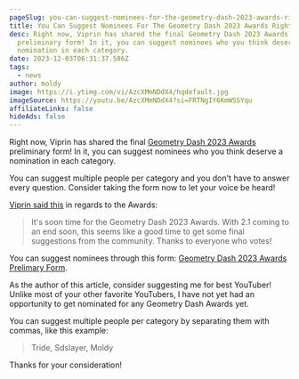 ```yaml
---
pageSlug: you-can-suggest-nominees-for-the-geometry-dash-2023-awards-right-now
title: You Can Suggest Nominees For The Geometry Dash 2023 Awards Right Now
desc: Right now, Viprin has shared the final Geometry Dash 2023 Awards
  preliminary form! In it, you can suggest nominees who you think deserve a
  nomination in each category.
date: 2023-12-03T06:31:37.586Z
tags:
  - news
author: moldy
image: https://i.ytimg.com/vi/AzcXMmNDdX4/hqdefault.jpg
imageSource: https://youtu.be/AzcXMmNDdX4?si=FRTNgIY6KmWSSYqu
affiliateLinks: false
hideAds: false
---
```

Right now, Viprin has shared the final [Geometry Dash 2023 Awards](/posts/how-to-fix-youtuber-inclusivity-in-the-geometry-dash-awards/) preliminary form! In it, you can suggest nominees who you think deserve a nomination in each category.

You can suggest multiple people per category and you don't have to answer every question. Consider taking the form now to let your voice be heard!

[Viprin said this](https://twitter.com/vipringd/status/1731128647551991914) in regards to the Awards:

> It's soon time for the Geometry Dash 2023 Awards. With 2.1 coming to an end soon, this seems like a good time to get some final suggestions from the community. Thanks to everyone who votes!

You can suggest nominees through this form: [Geometry Dash 2023 Awards Prelimary Form](https://forms.gle/hJhTwkgrx1ynniwx6).

As the author of this article, consider suggesting me for best YouTuber! Unlike most of your other favorite YouTubers, I have not yet had an opportunity to get nominated for any Geometry Dash Awards yet.

You can suggest multiple people per category by separating them with commas, like this example: 

> Tride, Sdslayer, Moldy

Thanks for your consideration!
